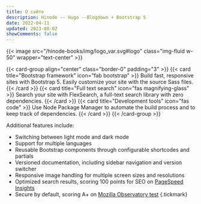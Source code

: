 ```yaml
---
title: О сайте
description: Hinode -- Hugo --Blogdown + Bootstrap 5
date: 2022-04-11
updated: 2023-08-02
showComments: false
---
```

{{< image src="/hinode-books/img/logo_var.svg#logo" class="img-fluid w-50" wrapper="text-center" >}}

{{< card-group align="center" class="border-0" padding="3" >}}
    {{< card title="Bootstrap framework" icon="fab bootstrap" >}}
        Build fast, responsive sites with Bootstrap 5. Easily customize your site with the source Sass files.
    {{< /card >}}
    {{< card title="Full text search" icon="fas magnifying-glass" >}}
        Search your site with FlexSearch, a full-text search library with zero dependencies.
    {{< /card >}}
    {{< card title="Development tools" icon="fas code" >}}
        Use Node Package Manager to automate the build process and to keep track of dependencies.
    {{< /card >}}
{{< /card-group >}}

Additional features include:

* Switching between light mode and dark mode
* Support for multiple languages
* Reusable Bootstrap components through configurable shortcodes and partials
* Versioned documentation, including sidebar navigation and version switcher
* Responsive image handling for multiple screen sizes and resolutions
* Optimized search results, scoring 100 points for SEO on [PageSpeed Insights](about:blank)
* Secure by default, scoring A+ on [Mozilla Observatory test](about:blank)
{.tickmark}
